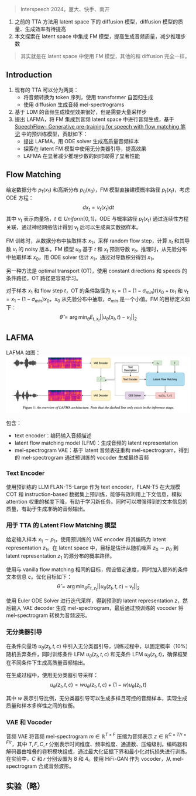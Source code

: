> Interspeech 2024，厦大、快手、南开

1. 之前的 TTA 方法用 latent space 下的 diffusion 模型，diffusion 模型的质量、生成效率有待提高
2. 本文探索在 latent space 中集成 FM 模型，提高生成音频质量，减少推理步数

> 其实就是在 latent space 中使用 FM 模型，其他的和 diffusion 完全一样。

## Introduction

1. 现有的 TTA 可以分为两类：
    + 将音频转换为 token 序列，使用 transformer 自回归生成
    + 使用 diffusion 生成音频 mel-spectrograms
2. 基于 LDM 的音频生成模型效果很好，但是需要大量采样步
3. 提出 LAFMA，将 FM 集成到音频 latent space 中进行音频生成，基于 [SpeechFlow- Generative pre-training for speech with flow matching 笔记](../../语音自监督模型论文阅读笔记/SpeechFlow-%20Generative%20pre-training%20for%20speech%20with%20flow%20matching%20笔记.md) 中的预训练模型，贡献如下：
    + 提出 LAFMA，用 ODE solver 生成高质量音频样本
    + 探索在 latent FM 模型中使用无分类器引导，提高效果
    + LAFMA 在显著减少推理步数的同时取得了显著性能

## Flow Matching


给定数据分布 $p_1(x_1)$ 和高斯分布 $p_0(x_0)$，FM 模型直接建模概率路径 $p_t(x_t)$，考虑 ODE 方程：
$$dx_t = v_t(x_t)dt$$
其中 $v_t$ 表示向量场，$t \in Uniform[0,1]$，ODE 与概率路径 $p_t(x_t)$ 通过连续性方程关联，通过神经网络估计得到 $v_t$ 后可以生成真实数据样本。

FM 训练时，从数据分布中抽取样本 $x_1$，采样 random flow step，计算 $x_t$ 和其导数 $v_t$ 的 noisy 版本，FM 模型 $u_\theta$ 基于 $t$ 和 $x_t$ 预测导数 $v_t$。推理时，从先验分布中抽取样本 $x_0$，用 ODE solver 估计 $x_1$，通过对导数积分得到 $x_1$。

另一种方法是 optimal transport (OT)，使用 constant directions 和 speeds 的条件路径，OT 路径更容易学习。

对于样本 $x_1$ 和 flow step $t$，OT 的条件路径为 $x_t = (1-(1-\sigma_{min})t)x_0 + tx_1$ 和 $v_t = x_1-(1-\sigma_{min})x_0$，$x_0$ 从先验分布中抽取，$\sigma_{min}$ 是一个小值。FM 的目标定义如下：
$$\hat{\theta} = \arg \min_\theta E_{t,x_t} ||u_\theta(x_t,t)-v_t||_2$$

## LAFMA

LAFMA 如图：
![](image/Pasted%20image%2020250210145613.png)

包含：
+ text encoder：编码输入音频描述
+ latent flow matching model (LFM)：生成音频的 latent representation
+ mel-spectrogram VAE：基于 latent 音频表征重构 mel-spectrogram，得到的 mel-spectrogram 通过预训练的 vocoder 生成最终音频

### Text Encoder

使用预训练的 LLM FLAN-T5-Large 作为 text encoder，FLAN-T5 在大规模 COT 和 instruction-based 数据集上预训练，能够有效利用上下文信息，模拟 attention 权重的梯度下降，有助于学习新任务。同时可以增强得到的文本信息的质量，有助于生成准确的音频输出。

### 用于 TTA 的 Latent Flow Matching 模型

给定输入样本 $x_1 \sim p_1$，使用预训练的 VAE encoder 将其编码为 latent representation $z_1$。在 latent space 中，目标是估计从随机噪声 $z_0 \sim p_0$ 到 latent representation $z_1$ 的源分布的概率路径。

使用与 vanilla flow matching 相同的目标，假设恒定速度，同时加入额外的条件文本信息 $c$。优化目标如下：
$$\hat{\theta} = \arg \min_\theta E_{t,z_t} ||u_\theta(z_t,t,c)-v_t||_2$$

使用 Euler ODE Solver 进行迭代采样，得到预测的 latent representation $z$，然后输入 VAE decoder 生成 mel-spectrogram，最后通过预训练的 vocoder 将 mel-spectrogram 转换为音频波形。

### 无分类器引导

在条件向量场 $u_\theta(z_t,t,c)$ 中引入无分类器引导，训练过程中，以固定概率（10%）随机丢弃条件，同时训练条件 LFM $u_\theta(z_t,t,c)$ 和无条件 LFM $u_\theta(z_t,t)$，确保框架在不同条件下生成高质量音频输出。

在生成过程中，使用无分类器引导采样：
$$u_\theta(z_t,t,c) = wu_\theta(z_t,t,c) + (1-w)u_\theta(z_t,t)$$

其中 $w$ 表示引导比例，无分类器引导可以生成多样且可控的音频样本，实现生成质量和样本多样性之间的权衡。

### VAE 和 Vocoder

音频 VAE 将音频 mel-spectrogram $m \in \mathbb{R}^{T \times F}$ 压缩为音频表示 $z \in \mathbb{R}^{C \times T/r \times F/r}$，其中 $T,F,C,r$ 分别表示时间维度、频率维度、通道数、压缩级别。编码器和解码器由堆叠的卷积模块组成，通过最大化证据下界和最小化对抗损失进行训练。在实验中，$C$ 和 $r$ 分别设置为 8 和 4。使用 HiFi-GAN 作为 vocoder，从 mel-spectrogram 合成音频波形。

## 实验（略）
